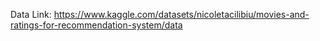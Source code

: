 Data Link: https://www.kaggle.com/datasets/nicoletacilibiu/movies-and-ratings-for-recommendation-system/data
